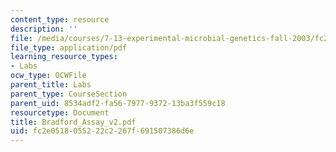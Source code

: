 ```yaml
---
content_type: resource
description: ''
file: /media/courses/7-13-experimental-microbial-genetics-fall-2003/fc2e0518055222c2267f691507386d6e_Bradford_Assay_v2.pdf
file_type: application/pdf
learning_resource_types:
- Labs
ocw_type: OCWFile
parent_title: Labs
parent_type: CourseSection
parent_uid: 8534adf2-fa56-7977-9372-13ba3f559c18
resourcetype: Document
title: Bradford_Assay_v2.pdf
uid: fc2e0518-0552-22c2-267f-691507386d6e
---
```

